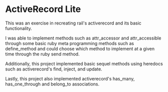 ActiveRecord Lite
==================

This was an exercise in recreating rail's activerecord and its basic functionality.

I was able to implement methods such as attr_accessor and attr_accessible through some basic ruby meta programming methods such as define_method and could choose which method to implement at a given time through the ruby send method.

Additionally, this project implemented basic sequel methods using heredocs such as activerecord's find, inject, and update. 

Lastly, this project also implemented activerecord's has_many, has_one_through and  belong_to associations.

